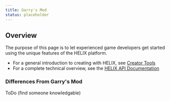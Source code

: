 ```yaml
---
title: Garry's Mod
status: placeholder
---
```


## Overview

The purpose of this page is to let experienced game developers get started using the unique features of the HELIX platform.

- For a general introduction to creating with HELIX, see [Creator Tools](creatorTools.md)
- For a complete technical overview, see the [HELIX API Documentation](../api/apiHome.md)

### Differences From Garry's Mod

ToDo (find someone knowledgable)
